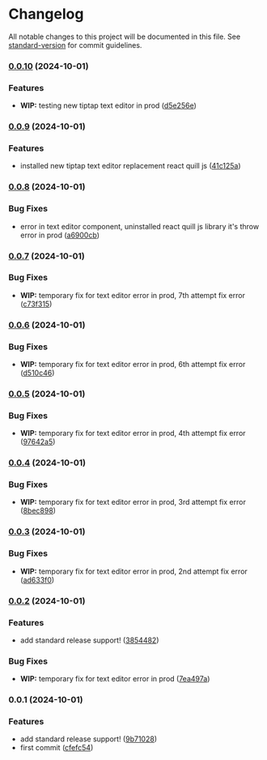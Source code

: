 # Changelog

All notable changes to this project will be documented in this file. See [standard-version](https://github.com/conventional-changelog/standard-version) for commit guidelines.

### [0.0.10](https://github.com/dillahCodes/firebase-react-redux-blog-app/compare/v0.0.9...v0.0.10) (2024-10-01)


### Features

* **WIP:** testing new tiptap text editor in prod ([d5e256e](https://github.com/dillahCodes/firebase-react-redux-blog-app/commit/d5e256eabdfac7067bff89cbc9545fa1d60bc659))

### [0.0.9](https://github.com/dillahCodes/firebase-react-redux-blog-app/compare/v0.0.8...v0.0.9) (2024-10-01)


### Features

* installed new tiptap text editor replacement react quill js ([41c125a](https://github.com/dillahCodes/firebase-react-redux-blog-app/commit/41c125acdcea489f7ad40a1bf33c513e15a2fb11))

### [0.0.8](https://github.com/dillahCodes/firebase-react-redux-blog-app/compare/v0.0.7...v0.0.8) (2024-10-01)


### Bug Fixes

* error in text editor component, uninstalled react quill js library it's throw error in prod ([a6900cb](https://github.com/dillahCodes/firebase-react-redux-blog-app/commit/a6900cba759663b82464ffea3b1093df878f42a5))

### [0.0.7](https://github.com/dillahCodes/firebase-react-redux-blog-app/compare/v0.0.6...v0.0.7) (2024-10-01)


### Bug Fixes

* **WIP:** temporary fix for text editor error in prod, 7th attempt fix error ([c73f315](https://github.com/dillahCodes/firebase-react-redux-blog-app/commit/c73f315e094494781c5a58ea26bc602498cc6d1d))

### [0.0.6](https://github.com/dillahCodes/firebase-react-redux-blog-app/compare/v0.0.5...v0.0.6) (2024-10-01)


### Bug Fixes

* **WIP:** temporary fix for text editor error in prod, 6th attempt fix error ([d510c46](https://github.com/dillahCodes/firebase-react-redux-blog-app/commit/d510c46d5dd282a713ab69099f698850ad44df3e))

### [0.0.5](https://github.com/dillahCodes/firebase-react-redux-blog-app/compare/v0.0.4...v0.0.5) (2024-10-01)


### Bug Fixes

* **WIP:** temporary fix for text editor error in prod, 4th attempt fix error ([97642a5](https://github.com/dillahCodes/firebase-react-redux-blog-app/commit/97642a544b8b6fc5c17ee923d5891df46b8ee522))

### [0.0.4](https://github.com/dillahCodes/firebase-react-redux-blog-app/compare/v0.0.3...v0.0.4) (2024-10-01)


### Bug Fixes

* **WIP:** temporary fix for text editor error in prod, 3rd attempt fix error ([8bec898](https://github.com/dillahCodes/firebase-react-redux-blog-app/commit/8bec8986c573dd631a77a97f9531bee0df122e0d))

### [0.0.3](https://github.com/dillahCodes/firebase-react-redux-blog-app/compare/v0.0.2...v0.0.3) (2024-10-01)


### Bug Fixes

* **WIP:** temporary fix for text editor error in prod, 2nd attempt fix error ([ad633f0](https://github.com/dillahCodes/firebase-react-redux-blog-app/commit/ad633f0b53aa9ef0aef5d903286e269d337e0039))

### [0.0.2](https://github.com/dillahCodes/firebase-react-redux-blog-app/compare/v0.0.1...v0.0.2) (2024-10-01)


### Features

* add standard release support! ([3854482](https://github.com/dillahCodes/firebase-react-redux-blog-app/commit/385448268c6491338d9d83bd1a1034a1e3bc637d))


### Bug Fixes

* **WIP:** temporary fix for text editor error in prod ([7ea497a](https://github.com/dillahCodes/firebase-react-redux-blog-app/commit/7ea497a06db9acfe1c51d15ad16cf43bd13c2a71))

### 0.0.1 (2024-10-01)

### Features

- add standard release support! ([9b71028](https://github.com/dillahCodes/firebase-react-redux-blog-app/commit/9b710281aa750f9bde68b4b55c64240c01fe01b7))
- first commit ([cfefc54](https://github.com/dillahCodes/firebase-react-redux-blog-app/commit/cfefc546e85b83c76e286adc990e76820041652c))
